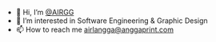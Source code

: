 - 👋 Hi, I’m [@AIRGG](https://airgg.github.io)
- 👀 I’m interested in Software Engineering & Graphic Design
- 📫 How to reach me airlangga@anggaprint.com

<!---
airgg/airgg is a ✨ special ✨ repository because its `README.md` (this file) appears on your GitHub profile.
You can click the Preview link to take a look at your changes.
--->